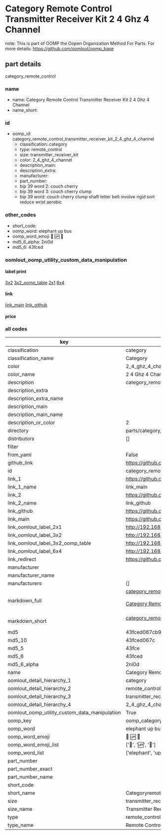# Category Remote Control Transmitter Receiver Kit 2 4 Ghz 4 Channel  

note: This is part of OOMP the Oopen Organization Method For Parts. For more details: https://github.com/oomlout/oomp_base

##  part details
  



category_remote_control



### name
* name: Category Remote Control Transmitter Receiver Kit 2 4 Ghz 4 Channel
* name_short: 
### id
* oomp_id: category_remote_control_transmitter_receiver_kit_2_4_ghz_4_channel
  * classification: category
  * type: remote_control
  * size: transmitter_receiver_kit
  * color: 2_4_ghz_4_channel
  * description_main: 
  * description_extra: 
  * manufacturer: 
  * part_number: 
  * bip 39 word 2: couch cherry
  * bip 39 word 3: couch cherry clump
  * bip 39 word: couch cherry clump shaft letter belt involve rigid sort reduce wrist aerobic

### other_codes
* short_code: 
* oomp_word: elephant up bus
* oomp_word_emoji :elephant: :up: :bus:
* md5_6_alpha: 2ni0d
* md5_6: 43fced






### oomlout_oomp_utility_custom_data_manipulation
#### label print
[3x2](http://192.168.1.245:1112/?label=oomp%202ni0d)
[3x2_oomp_table](http://192.168.1.108:1112/?label=oomp%202ni0d)
[2x1](http://192.168.1.242:1112/?label=oomp%202ni0d)
[6x4](http://192.168.1.55:1112/?label=oomp%202ni0d)    

#### link

[link_main](https://github.com/oomlout/oomlout_oomp_version_1_messy/tree/main/parts/category_remote_control_transmitter_receiver_kit_2_4_ghz_4_channel) [link_github](https://github.com/oomlout/oomlout_oomp_version_1_messy/tree/main/parts/category_remote_control_transmitter_receiver_kit_2_4_ghz_4_channel)                             

#### price







### all codes 
| key | value |  
| --- | --- |  
| classification | category |  
| classification_name | Category |  
| color | 2_4_ghz_4_channel |  
| color_name | 2 4 Ghz 4 Channel |  
| description | category_remote_control |  
| description_extra |  |  
| description_extra_name |  |  
| description_main |  |  
| description_main_name |  |  
| description_or_color | 2  |  
| directory | parts/category_remote_control_transmitter_receiver_kit_2_4_ghz_4_channel |  
| distributors | [] |  
| filter |  |  
| from_yaml | False |  
| github_link | https://github.com/oomlout/oomlout_oomp_part_src/tree/main/parts/category_remote_control_transmitter_receiver_kit_2_4_ghz_4_channel |  
| id | category_remote_control_transmitter_receiver_kit_2_4_ghz_4_channel |  
| link_1 | https://github.com/oomlout/oomlout_oomp_version_1_messy/tree/main/parts/category_remote_control_transmitter_receiver_kit_2_4_ghz_4_channel |  
| link_1_name | link_main |  
| link_2 | https://github.com/oomlout/oomlout_oomp_version_1_messy/tree/main/parts/category_remote_control_transmitter_receiver_kit_2_4_ghz_4_channel |  
| link_2_name | link_github |  
| link_github | https://github.com/oomlout/oomlout_oomp_version_1_messy/tree/main/parts/category_remote_control_transmitter_receiver_kit_2_4_ghz_4_channel |  
| link_main | https://github.com/oomlout/oomlout_oomp_version_1_messy/tree/main/parts/category_remote_control_transmitter_receiver_kit_2_4_ghz_4_channel |  
| link_oomlout_label_2x1 | http://192.168.1.242:1112/?label=oomp%202ni0d |  
| link_oomlout_label_3x2 | http://192.168.1.245:1112/?label=oomp%202ni0d |  
| link_oomlout_label_3x2_oomp_table | http://192.168.1.108:1112/?label=oomp%202ni0d |  
| link_oomlout_label_6x4 | http://192.168.1.55:1112/?label=oomp%202ni0d |  
| link_redirect | https://github.com/oomlout/oomlout_oomp_version_1_messy/tree/main/parts/category_remote_control_transmitter_receiver_kit_2_4_ghz_4_channel |  
| manufacturer |  |  
| manufacturer_name |  |  
| manufacturers | [] |  
| markdown_full | [category_remote_control_transmitter_receiver_kit_2_4_ghz_4_channel](none)<br>[](none)<br>[Category Remote Control Transmitter Receiver Kit 2 4 Ghz 4 Channel](none)<br><br> |  
| markdown_short | [category_remote_control_transmitter_receiver_kit_2_4_ghz_4_channel](none)<br><br> |  
| md5 | 43fced067cb9eec453c04c4e5889d987 |  
| md5_10 | 43fced067c |  
| md5_5 | 43fce |  
| md5_6 | 43fced |  
| md5_6_alpha | 2ni0d |  
| name | Category Remote Control Transmitter Receiver Kit 2 4 Ghz 4 Channel |  
| oomlout_detail_hierarchy_1 | category |  
| oomlout_detail_hierarchy_2 | remote_control |  
| oomlout_detail_hierarchy_3 | transmitter_receiver_kit |  
| oomlout_detail_hierarchy_4 | 2_4_ghz_4_channel |  
| oomlout_oomp_utility_custom_data_manipulation | True |  
| oomp_key | oomp_category_remote_control_transmitter_receiver_kit_2_4_ghz_4_channel |  
| oomp_word | elephant up bus |  
| oomp_word_emoji | :elephant: :up: :bus: |  
| oomp_word_emoji_list | [':elephant:', ':up:', ':bus:'] |  
| oomp_word_list | ['elephant', 'up', 'bus'] |  
| part_number |  |  
| part_number_exact |  |  
| part_number_name |  |  
| short_code |  |  
| short_name | Categoryremotecontrol |  
| size | transmitter_receiver_kit |  
| size_name | Transmitter Receiver Kit |  
| type | remote_control |  
| type_name | Remote Control |  
